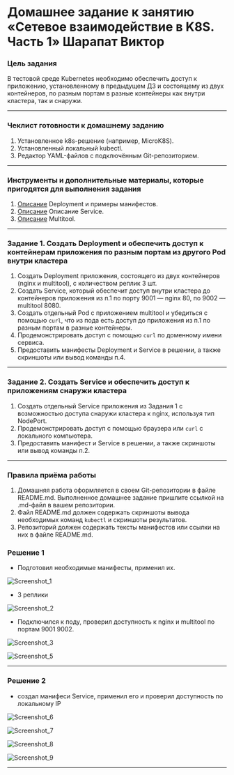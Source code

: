 # Домашнее задание к занятию «Сетевое взаимодействие в K8S. Часть 1» Шарапат Виктор

### Цель задания

В тестовой среде Kubernetes необходимо обеспечить доступ к приложению, установленному в предыдущем ДЗ и состоящему из двух контейнеров, по разным портам в разные контейнеры как внутри кластера, так и снаружи.

------

### Чеклист готовности к домашнему заданию

1. Установленное k8s-решение (например, MicroK8S).
2. Установленный локальный kubectl.
3. Редактор YAML-файлов с подключённым Git-репозиторием.

------

### Инструменты и дополнительные материалы, которые пригодятся для выполнения задания

1. [Описание](https://kubernetes.io/docs/concepts/workloads/controllers/deployment/) Deployment и примеры манифестов.
2. [Описание](https://kubernetes.io/docs/concepts/services-networking/service/) Описание Service.
3. [Описание](https://github.com/wbitt/Network-MultiTool) Multitool.

------

### Задание 1. Создать Deployment и обеспечить доступ к контейнерам приложения по разным портам из другого Pod внутри кластера

1. Создать Deployment приложения, состоящего из двух контейнеров (nginx и multitool), с количеством реплик 3 шт.
2. Создать Service, который обеспечит доступ внутри кластера до контейнеров приложения из п.1 по порту 9001 — nginx 80, по 9002 — multitool 8080.
3. Создать отдельный Pod с приложением multitool и убедиться с помощью `curl`, что из пода есть доступ до приложения из п.1 по разным портам в разные контейнеры.
4. Продемонстрировать доступ с помощью `curl` по доменному имени сервиса.
5. Предоставить манифесты Deployment и Service в решении, а также скриншоты или вывод команды п.4.

------

### Задание 2. Создать Service и обеспечить доступ к приложениям снаружи кластера

1. Создать отдельный Service приложения из Задания 1 с возможностью доступа снаружи кластера к nginx, используя тип NodePort.
2. Продемонстрировать доступ с помощью браузера или `curl` с локального компьютера.
3. Предоставить манифест и Service в решении, а также скриншоты или вывод команды п.2.

------

### Правила приёма работы

1. Домашняя работа оформляется в своем Git-репозитории в файле README.md. Выполненное домашнее задание пришлите ссылкой на .md-файл в вашем репозитории.
2. Файл README.md должен содержать скриншоты вывода необходимых команд `kubectl` и скриншоты результатов.
3. Репозиторий должен содержать тексты манифестов или ссылки на них в файле README.md.

### Решение 1

* Подготовил необходимые манифесты, применил их.

![Screenshot_1](https://github.com/user-attachments/assets/b27ce14a-fa21-4ca7-bdc7-c1992e49dea8)

* 3 реплики

![Screenshot_2](https://github.com/user-attachments/assets/843b7d1e-12c1-43ca-835f-8ae0605a363a)

* Подключился к поду, проверил доступность к nginx и multitool по портам 9001 9002.
  
![Screenshot_3](https://github.com/user-attachments/assets/bcdfca4c-c6f4-41a5-9f1b-e7fc1f735685)

![Screenshot_5](https://github.com/user-attachments/assets/62eeeb05-33f1-4fb2-980a-06301d220b08)

---

### Решение 2

* создал манифеси Service, применил его и проверил доступность по локальному IP 

![Screenshot_6](https://github.com/user-attachments/assets/b9e49f0f-5d4e-4029-9de7-02036065e30b)

![Screenshot_7](https://github.com/user-attachments/assets/2fb1204b-0064-48f9-99a1-1999fbacb79a)

![Screenshot_8](https://github.com/user-attachments/assets/a9a1f7b8-9156-4f7c-a598-8f205b4dd26c)

![Screenshot_9](https://github.com/user-attachments/assets/dee6169c-f3d1-4d40-9985-3527a8577c83)

---
